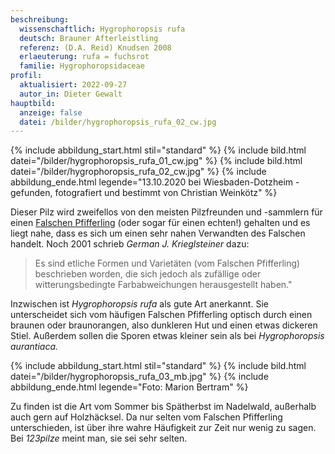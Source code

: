 ```yaml
---
beschreibung:
  wissenschaftlich: Hygrophoropsis rufa
  deutsch: Brauner Afterleistling
  referenz: (D.A. Reid) Knudsen 2008
  erlaeuterung: rufa = fuchsrot
  familie: Hygrophoropsidaceae
profil:
  aktualisiert: 2022-09-27
  autor_in: Dieter Gewalt
hauptbild:
  anzeige: false
  datei: /bilder/hygrophoropsis_rufa_02_cw.jpg
---
```

{% include abbildung_start.html stil="standard" %}
{% include bild.html datei="/bilder/hygrophoropsis_rufa_01_cw.jpg" %}
{% include bild.html datei="/bilder/hygrophoropsis_rufa_02_cw.jpg" %}
{% include abbildung_ende.html legende="13.10.2020 bei Wiesbaden-Dotzheim - gefunden, fotografiert und bestimmt von Christian Weinkötz" %}

Dieser Pilz wird zweifellos von den meisten Pilzfreunden und -sammlern für einen [Falschen Pfifferling](/pilze/hygrophoropsis-aurantiaca-falscher-pfifferling) (oder sogar für einen echten!) gehalten und es liegt nahe, dass es sich um einen sehr nahen Verwandten des Falschen handelt. Noch 2001 schrieb *German J. Krieglsteiner* dazu:

> Es sind etliche Formen und Varietäten (vom Falschen Pfifferling) beschrieben worden, die sich jedoch als zufällige oder witterungsbedingte Farbabweichungen herausgestellt haben."

Inzwischen ist *Hygrophoropsis rufa* als gute Art anerkannt. Sie unterscheidet sich vom häufigen Falschen Pfifferling optisch durch einen braunen oder braunorangen, also dunkleren Hut  und einen etwas dickeren Stiel.  Außerdem sollen die Sporen etwas kleiner sein als bei *Hygrophoropsis aurantiaca.*

{% include abbildung_start.html stil="standard" %}
{% include bild.html datei="/bilder/hygrophoropsis_rufa_03_mb.jpg" %}
{% include abbildung_ende.html legende="Foto: Marion Bertram" %}

Zu finden ist die Art vom Sommer bis Spätherbst im Nadelwald, außerhalb auch gern auf Holzhäcksel. Da nur selten vom Falschen Pfifferling unterschieden, ist über ihre wahre Häufigkeit zur Zeit nur wenig zu sagen. Bei *123pilze* meint man, sie sei sehr selten.